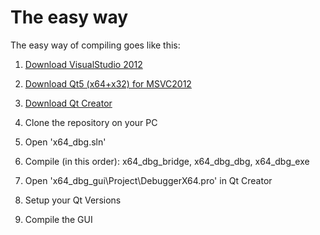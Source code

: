 # The easy way #
The easy way of compiling goes like this:

1. [Download VisualStudio 2012](http://www.microsoft.com/en-us/download/details.aspx?id=30678)

2. [Download Qt5 (x64+x32) for MSVC2012](http://qt-project.org/downloads)

3. [Download Qt Creator](http://qt-project.org/downloads#qt-creator)

4. Clone the repository on your PC
5. Open 'x64_dbg.sln'
6. Compile (in this order): x64_dbg_bridge, x64_dbg_dbg, x64_dbg_exe
4. Open 'x64_dbg_gui\Project\DebuggerX64.pro' in Qt Creator
5. Setup your Qt Versions
6. Compile the GUI
